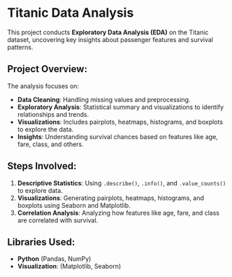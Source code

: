 # Titanic Data Analysis

This project conducts **Exploratory Data Analysis (EDA)** on the Titanic dataset, uncovering key insights about passenger features and survival patterns.

## Project Overview:
The analysis focuses on:
- **Data Cleaning**: Handling missing values and preprocessing.
- **Exploratory Analysis**: Statistical summary and visualizations to identify relationships and trends.
- **Visualizations**: Includes pairplots, heatmaps, histograms, and boxplots to explore the data.
- **Insights**: Understanding survival chances based on features like age, fare, class, and others.

## Steps Involved:
1. **Descriptive Statistics**: Using `.describe()`, `.info()`, and `.value_counts()` to explore data.
2. **Visualizations**: Generating pairplots, heatmaps, histograms, and boxplots using Seaborn and Matplotlib.
3. **Correlation Analysis**: Analyzing how features like age, fare, and class are correlated with survival.

## Libraries Used:
- **Python** (Pandas, NumPy)
- **Visualization**: (Matplotlib, Seaborn)
